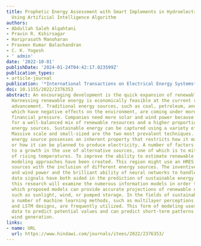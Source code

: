 ```yaml
---
title: Prophetic Energy Assessment with Smart Implements in Hydroelectricity Entities
  Using Artificial Intelligence Algorithm
authors:
- Abdullah Saleh Alqahtani
- Pravin R. Kshirsagar
- Hariprasath Manoharan
- Praveen Kumar Balachandran
- C. K. Yogesh
- ' admin'
date: '2022-10-01'
publishDate: '2024-01-24T04:42:17.023599Z'
publication_types:
- article-journal
publication: '*International Transactions on Electrical Energy Systems*'
doi: 10.1155/2022/2376353
abstract: An encouraging development is the quick expansion of renewable energy extraction.
  Harnessing renewable energy is economically feasible at the current rate of technological
  advancement. Traditional energy sources, such as coal, petroleum, and hydrocarbons,
  which have negative effects on the environment, are coming under more social and
  financial pressure. Companies need more solar and wind power because this calls
  for a well-balanced mix of renewable resources and a higher proportion of alternative
  energy sources. Sustainable energy can be captured using a variety of techniques.
  Massive scale and small-sized are the two most prevalent techniques. No renewable
  energy source possesses an inherent property that restricts how it may be managed
  or how it can be planned to produce electricity. A number of factors have contributed
  to a growth in the use of alternative sources, one of which is to mitigate the effects
  of rising temperatures. To improve the ability to estimate renewable energy, various
  modeling approaches have been created. This region might use an HRES to give many
  sources with the inclusion of different energy sources. The inventiveness of solar
  and wind power and the brilliant ability of neural networks to handle complex time-series
  data signals have both aided in the prediction of sustainable energy. Therefore,
  this research will examine the numerous information models in order to determine
  which proposed models can provide accurate projections of renewable energy output,
  such as sunlight, wind, or pumped storage. In the fields of sustainable energy predictions,
  a number of machine learning methods, such as multilayer perceptions MLP, RNN CNN,
  and LSTM designs, are frequently utilized. This form of modeling uses historical
  data to predict potential values and can predict short-term patterns in solar and
  wind generation.
links:
- name: URL
  url: https://www.hindawi.com/journals/itees/2022/2376353/
---
```


